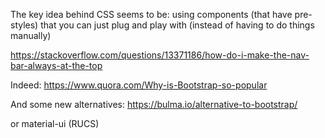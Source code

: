 The key idea behind CSS seems to be:
using components (that have pre-styles) that you can just plug and play with (instead of having to do things manually)

https://stackoverflow.com/questions/13371186/how-do-i-make-the-nav-bar-always-at-the-top

Indeed:
https://www.quora.com/Why-is-Bootstrap-so-popular

And some new alternatives:
https://bulma.io/alternative-to-bootstrap/

or material-ui (RUCS)
